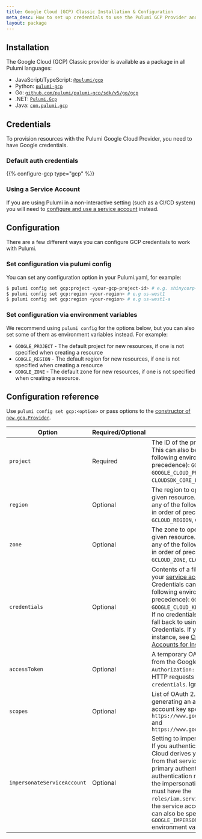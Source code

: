 ```yaml
---
title: Google Cloud (GCP) Classic Installation & Configuration
meta_desc: How to set up credentials to use the Pulumi GCP Provider and choose configuration options to tailor the provider to suit your use case.
layout: package
---
```


## Installation

The Google Cloud (GCP) Classic provider is available as a package in all Pulumi languages:

* JavaScript/TypeScript: [`@pulumi/gcp`](https://www.npmjs.com/package/@pulumi/gcp)
* Python: [`pulumi-gcp`](https://pypi.org/project/pulumi-gcp/)
* Go: [`github.com/pulumi/pulumi-gcp/sdk/v5/go/gcp`](https://github.com/pulumi/pulumi-gcp)
* .NET: [`Pulumi.Gcp`](https://www.nuget.org/packages/Pulumi.Gcp)
* Java: [`com.pulumi.gcp`](https://search.maven.org/search?q=com.pulumi.gcp)

## Credentials

To provision resources with the Pulumi Google Cloud Provider, you need to have Google credentials.

### Default auth credentials

{{% configure-gcp type="gcp" %}}

### Using a Service Account

If you are using Pulumi in a non-interactive setting (such as a CI/CD system) you will need to [configure and use a service account](/registry/packages/gcp/service-account) instead.

## Configuration

There are a few different ways you can configure GCP credentials to work with Pulumi.

### Set configuration via pulumi config

You can set any configuration option in your Pulumi.yaml, for example:

```bash
$ pulumi config set gcp:project <your-gcp-project-id> # e.g. shinycorp-prod
$ pulumi config set gcp:region <your-region> # e.g us-west1
$ pulumi config set gcp:region <your-region> # e.g us-west1-a
```

### Set configuration via environment variables

We recommend using `pulumi config` for the options below, but you can also set some of them as environment variables instead.
For example:

* `GOOGLE_PROJECT` - The default project for new resources, if one is not specified when creating a resource
* `GOOGLE_REGION` - The default region for new resources, if one is not specified when creating a resource
* `GOOGLE_ZONE` - The default zone for new resources, if one is not specified when creating a resource.

## Configuration reference

Use `pulumi config set gcp:<option>` or pass options to the [constructor of `new gcp.Provider`](/registry/packages/gcp/api-docs/provider).

| Option | Required/Optional |Description |
| - | - | - |
| `project` | Required | The ID of the project to apply any resources to. This can also be specified using any of the following environment variables (listed in order of precedence): `GOOGLE_PROJECT`, `GOOGLE_CLOUD_PROJECT`, `GCLOUD_PROJECT`, `CLOUDSDK_CORE_PROJECT`. |
| `region` | Optional | The region to operate under, if not specified by a given resource. This can also be specified using any of the following environment variables (listed in order of precedence): `GOOGLE_REGION`, `GCLOUD_REGION`, `CLOUDSDK_COMPUTE_REGION`. |
| `zone` | Optional | The zone to operate under, if not specified by a given resource.  This can also be specified using any of the following environment variables (listed in order of precedence): `GOOGLE_ZONE`, `GCLOUD_ZONE`, `CLOUDSDK_COMPUTE_ZONE`. |
| `credentials` | Optional | Contents of a file (or path to a file) that contains your [service account private key in JSON format](/registry/packages/gcp/service-account). Credentials can also be specified using any of the following environment variables (listed in order of precedence): `GOOGLE_CREDENTIALS`, `GOOGLE_CLOUD_KEYFILE_JSON`, `GCLOUD_KEYFILE_JSON`. If no credentials are specified, the provider will fall back to using the Google Application Default Credentials. If you are running Pulumi from a GCE instance, see [Creating and Enabling Service Accounts for Instances](https://cloud.google.com/compute/docs/access/create-enable-service-accounts-for-instances) for details. |
| `accessToken` | Optional | A temporary OAuth 2.0 access token obtained from the Google Authorization server, i.e. the `Authorization: Bearer` token used to authenticate HTTP requests to GCP APIs. Alternative to `credentials`. Ignores the `scopes` field. |
| `scopes` | Optional | List of OAuth 2.0 [scopes](https://developers.google.com/identity/protocols/oauth2/scopes) requested when generating an access token using the service account key specified in `credentials`. Defaults: `https://www.googleapis.com/auth/cloud-platform` and `https://www.googleapis.com/auth/userinfo.email` |
| `impersonateServiceAccount` | Optional | Setting to impersonate a [Google service account](https://cloud.google.com/iam/docs/create-short-lived-credentials-direct) If you authenticate as a service account, Google Cloud derives your quota project and permissions from that service account rather than your primary authentication method. A valid primary authentication mechanism must be provided for the impersonation call, and your primary identity must have the `roles/iam.serviceAccountTokenCreator` role on the service account you are impersonating. This can also be specified by setting the `GOOGLE_IMPERSONATE_SERVICE_ACCOUNT` environment variable. |
